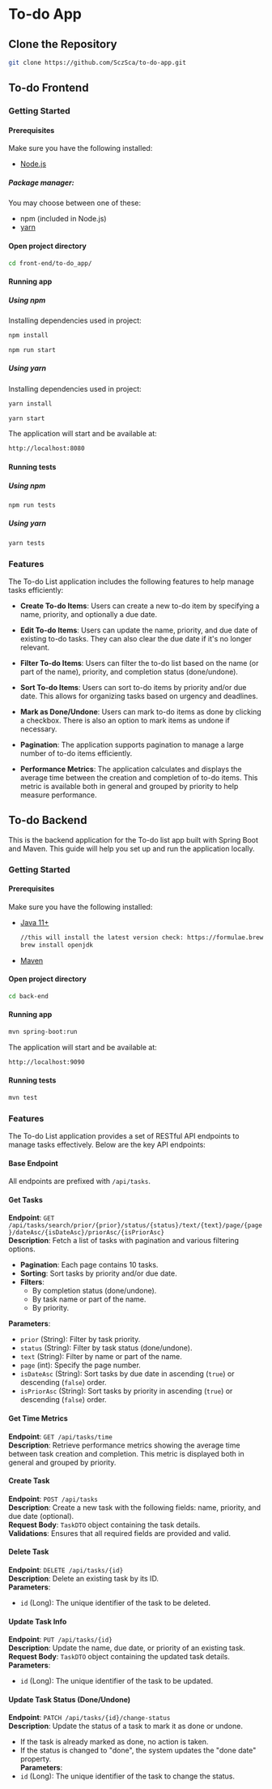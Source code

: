 # To-do App
## Clone the Repository
```bash
git clone https://github.com/SczSca/to-do-app.git
```

## To-do Frontend


### Getting Started

#### Prerequisites
Make sure you have the following installed:
- [Node.js](https://nodejs.org/en/download/package-manager)
##### Package manager:
You may choose between one of these:
- npm (included in Node.js)
- [yarn](https://yarnpkg.com)

#### Open project directory
```bash
cd front-end/to-do_app/
```
#### Running app

##### Using npm

Installing dependencies used in project:
```bash
npm install
```

```bash
npm run start
```
##### Using yarn


Installing dependencies used in project:
```bash
yarn install
```
```bash
yarn start
```
The application will start and be available at: 
```bash
http://localhost:8080
```

#### Running tests

##### Using npm

```bash
npm run tests
```
##### Using yarn

```bash
yarn tests
```
### Features

The To-do List application includes the following features to help manage tasks efficiently:

- **Create To-do Items**: Users can create a new to-do item by specifying a name, priority, and optionally a due date.

- **Edit To-do Items**: Users can update the name, priority, and due date of existing to-do tasks. They can also clear the due date if it's no longer relevant.

- **Filter To-do Items**: Users can filter the to-do list based on the name (or part of the name), priority, and completion status (done/undone).

- **Sort To-do Items**: Users can sort to-do items by priority and/or due date. This allows for organizing tasks based on urgency and deadlines.

- **Mark as Done/Undone**: Users can mark to-do items as done by clicking a checkbox. There is also an option to mark items as undone if necessary.

- **Pagination**: The application supports pagination to manage a large number of to-do items efficiently.

- **Performance Metrics**: The application calculates and displays the average time between the creation and completion of to-do items. This metric is available both in general and grouped by priority to help measure performance.



## To-do Backend

This is the backend application for the To-do list app built with Spring Boot and Maven. This guide will help you set up and run the application locally.

### Getting Started

#### Prerequisites
Make sure you have the following installed:
- [Java 11+](https://openjdk.org/install/)
  ```bash
  //this will install the latest version check: https://formulae.brew.sh/formula/openjdk
  brew install openjdk
  ```
- [Maven](https://maven.apache.org/download.cgi)

#### Open project directory
```bash
cd back-end
```
#### Running app
```bash
mvn spring-boot:run
```
The application will start and be available at: 
```bash
http://localhost:9090
```

#### Running tests
```bash
mvn test
```

### Features

The To-do List application provides a set of RESTful API endpoints to manage tasks effectively. Below are the key API endpoints:

#### Base Endpoint
All endpoints are prefixed with `/api/tasks`.

#### Get Tasks
**Endpoint**: `GET /api/tasks/search/prior/{prior}/status/{status}/text/{text}/page/{page}/dateAsc/{isDateAsc}/priorAsc/{isPriorAsc}`  
**Description**: Fetch a list of tasks with pagination and various filtering options.  
- **Pagination**: Each page contains 10 tasks.
- **Sorting**: Sort tasks by priority and/or due date.
- **Filters**:
  - By completion status (done/undone).
  - By task name or part of the name.
  - By priority.

**Parameters**:
- `prior` (String): Filter by task priority.
- `status` (String): Filter by task status (done/undone).
- `text` (String): Filter by name or part of the name.
- `page` (int): Specify the page number.
- `isDateAsc` (String): Sort tasks by due date in ascending (`true`) or descending (`false`) order.
- `isPriorAsc` (String): Sort tasks by priority in ascending (`true`) or descending (`false`) order.

#### Get Time Metrics
**Endpoint**: `GET /api/tasks/time`  
**Description**: Retrieve performance metrics showing the average time between task creation and completion. This metric is displayed both in general and grouped by priority.

#### Create Task
**Endpoint**: `POST /api/tasks`  
**Description**: Create a new task with the following fields: name, priority, and due date (optional).  
**Request Body**: `TaskDTO` object containing the task details.  
**Validations**: Ensures that all required fields are provided and valid.

#### Delete Task
**Endpoint**: `DELETE /api/tasks/{id}`  
**Description**: Delete an existing task by its ID.  
**Parameters**:  
- `id` (Long): The unique identifier of the task to be deleted.

#### Update Task Info
**Endpoint**: `PUT /api/tasks/{id}`  
**Description**: Update the name, due date, or priority of an existing task.  
**Request Body**: `TaskDTO` object containing the updated task details.  
**Parameters**:  
- `id` (Long): The unique identifier of the task to be updated.

#### Update Task Status (Done/Undone)
**Endpoint**: `PATCH /api/tasks/{id}/change-status`  
**Description**: Update the status of a task to mark it as done or undone.  
- If the task is already marked as done, no action is taken.  
- If the status is changed to "done", the system updates the "done date" property.  
**Parameters**:  
- `id` (Long): The unique identifier of the task to change the status.






